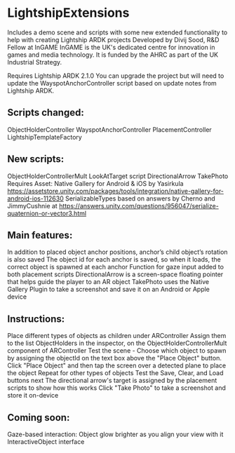 # LightshipExtensions
Includes a demo scene and scripts with some new extended functionality to help with creating Lightship ARDK projects
Developed by Divij Sood, R&D Fellow at InGAME
InGAME is the UK's dedicated centre for innovation in games and media technology. It is funded by the AHRC as part of the UK Industrial Strategy.

Requires Lightship ARDK 2.1.0
You can upgrade the project but will need to update the WayspotAnchorController script based on update notes from Lightship ARDK.

## Scripts changed:
ObjectHolderController
WayspotAnchorController
PlacementController
LightshipTemplateFactory

## New scripts:
ObjectHolderControllerMult
LookAtTarget script
DirectionalArrow
TakePhoto
Requires Asset: Native Gallery for Android & iOS by Yasirkula
https://assetstore.unity.com/packages/tools/integration/native-gallery-for-android-ios-112630
SerializableTypes based on answers by Cherno and JimmyCushnie at 
https://answers.unity.com/questions/956047/serialize-quaternion-or-vector3.html

## Main features:
In addition to placed object anchor positions, anchor’s child object’s rotation is also saved
The object id for each anchor is saved, so when it loads, the correct object is spawned at each anchor
Function for gaze input added to both placement scripts
DirectionalArrow is a screen-space floating pointer that helps guide the player to an AR object
TakePhoto uses the Native Gallery Plugin to take a screenshot and save it on an Android or Apple device

## Instructions:
Place different types of objects as children under ARController
Assign them to the list ObjectHolders in the inspector, on the ObjectHolderControllerMult component of ARController
Test the scene - Choose which object to spawn by assigning the objectId on the text box above the "Place Object" button. 
Click "Place Object" and then tap the screen over a detected plane to place the object
Repeat for other types of objects
Test the Save, Clear, and Load buttons next
The directional arrow's target is assigned by the placement scripts to show how this works
Click "Take Photo" to take a screenshot and store it on-device

## Coming soon:
Gaze-based interaction: Object glow brighter as you align your view with it
InteractiveObject interface

